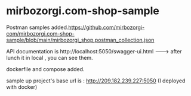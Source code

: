 # mirbozorgi.com-shop-sample

Postman samples added.https://github.com/mirbozorgi-com/mirbozorgi.com-shop-sample/blob/main/mirbozorgi_shop.postman_collection.json

API documentation is http://localhost:5050/swagger-ui.html ---> after lunch it in local , you can see them.

dockerfile and compose added.

sample up project's base url is : http://209.182.239.227:5050 (I deployed with docker)
